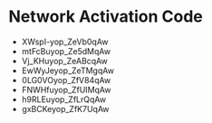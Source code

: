 # Network Activation Code
* XWspI-yop_ZeVb0qAw
* mtFcBuyop_Ze5dMqAw
* Vj_KHuyop_ZeABcqAw
* EwWyJeyop_ZeTMgqAw
* 0LG0VOyop_ZfV84qAw
* FNWHfuyop_ZfUIMqAw
* h9RLEuyop_ZfLrQqAw
* gxBCKeyop_ZfK7UqAw